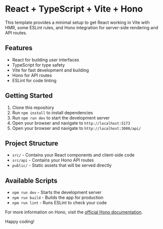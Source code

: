 # React + TypeScript + Vite + Hono

This template provides a minimal setup to get React working in Vite with HMR, some ESLint rules, and Hono integration for server-side rendering and API routes.

## Features

- React for building user interfaces
- TypeScript for type safety
- Vite for fast development and building
- Hono for API routes
- ESLint for code linting
<!-- - Hot Module Replacement (HMR) for quick updates during development -->

## Getting Started

1. Clone this repository
2. Run `npm install` to install dependencies
3. Run `npm run dev` to start the development server
4. Open your browser and navigate to `http://localhost:5173`
5. Open your browser and navigate to `http://localhost:3000/api/`

## Project Structure

- `src/` - Contains your React components and client-side code
- `src/api` - Contains your Hono API routes
- `public/` - Static assets that will be served directly

## Available Scripts

- `npm run dev` - Starts the development server
- `npm run build` - Builds the app for production
- `npm run lint` - Runs ESLint to check your code
<!-- - `npm run serve` - Serves the built app -->

For more information on Hono, visit the [official Hono documentation](https://hono.dev/).

Happy coding!
